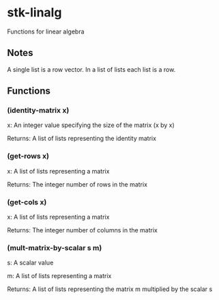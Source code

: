 # stk-linalg

Functions for linear algebra

## Notes

A single list is a row vector. In a list of lists each list is a row.

## Functions

### (identity-matrix x)

x: An integer value specifying the size of the matrix (x by x)

Returns: A list of lists representing the identity matrix

### (get-rows x)

x: A list of lists representing a matrix

Returns: The integer number of rows in the matrix

### (get-cols x)

x: A list of lists representing a matrix

Returns: The integer number of columns in the matrix

### (mult-matrix-by-scalar s m)

s: A scalar value

m: A list of lists representing a matrix

Returns: A list of lists representing the matrix m multiplied by the scalar s

